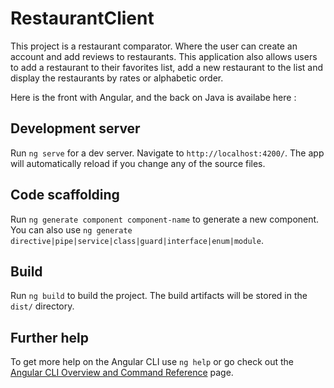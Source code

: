 # RestaurantClient

This project is a restaurant comparator. Where the user can create an account and add reviews to restaurants. This application also allows users to add a restaurant to their favorites list, add a new restaurant to the list and display the restaurants by rates or alphabetic order.

Here is the front with Angular, and the back on Java is availabe here :

## Development server

Run `ng serve` for a dev server. Navigate to `http://localhost:4200/`. The app will automatically reload if you change any of the source files.

## Code scaffolding

Run `ng generate component component-name` to generate a new component. You can also use `ng generate directive|pipe|service|class|guard|interface|enum|module`.

## Build

Run `ng build` to build the project. The build artifacts will be stored in the `dist/` directory.

## Further help

To get more help on the Angular CLI use `ng help` or go check out the [Angular CLI Overview and Command Reference](https://angular.io/cli) page.
